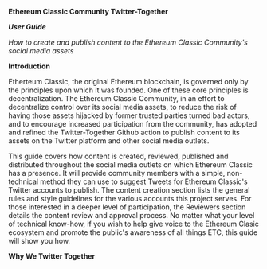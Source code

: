 **Ethereum Classic Community Twitter-Together**

***User Guide***

*How to create and publish content to the Ethereum Classic Community's social media assets*

**Introduction**

Etherteum Classic, the original Ethereum blockchain, is governed only by the principles upon which it was founded. One of these core principles is decentralization. The Ethereum Classic Community, in an effort to decentralize control over its social media assets, to reduce the risk of having those assets hijacked by former trusted parties turned bad actors, and to encourage increased participation from the community, has adopted and refined the Twitter-Together Github action to publish content to its assets on the Twitter platform and other social media outlets.

This guide covers how content is created, reviewed, published and distributed throughout the social media outlets on which Ethereum Classic has a presence. It will provide community members with a simple, non-technical method they can use to suggest Tweets for Ethereum Classic's Twitter accounts to publish. The content creation section lists the general rules and style guidelines for the various accounts this project serves. For those interested in a deeper level of participation, the Reviewers section details the content review and approval process. No matter what your level of technical know-how, if you wish to help give voice to the Ethereum Clasic ecosystem and promote the public's awareness of all things ETC, this guide will show you how.

**Why We Twitter Together**

